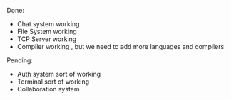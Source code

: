 Done:
- Chat system working
- File System working
- TCP Server working
- Compiler working , but we need to add more languages and compilers

Pending:
- Auth system sort of working
- Terminal sort of working
- Collaboration system 